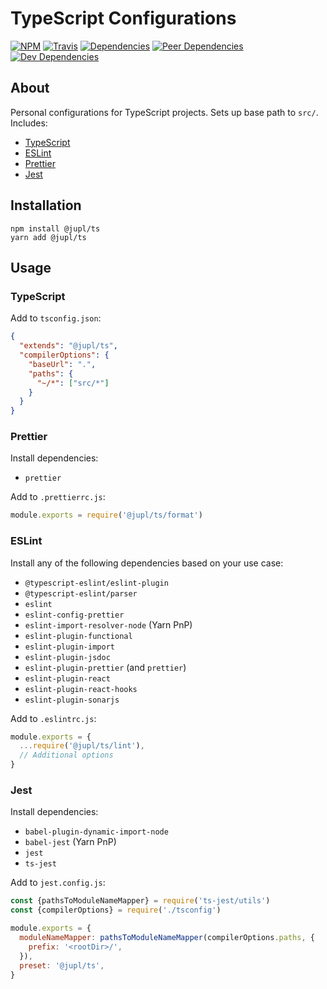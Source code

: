 # TypeScript Configurations

[![NPM](https://img.shields.io/npm/v/@jupl/ts.svg?style=flat-square)](https://www.npmjs.org/package/@jupl/ts)
[![Travis](https://img.shields.io/travis/jupl/ts.svg?label=travis&style=flat-square)](https://travis-ci.org/jupl/ts)
[![Dependencies](https://img.shields.io/david/jupl/ts.svg?style=flat-square)](https://david-dm.org/jupl/ts)
[![Peer Dependencies](https://img.shields.io/david/peer/jupl/ts.svg?style=flat-square)](https://david-dm.org/jupl/ts?type=peer)
[![Dev Dependencies](https://img.shields.io/david/dev/jupl/ts.svg?style=flat-square)](https://david-dm.org/jupl/ts?type=dev)

## About

Personal configurations for TypeScript projects. Sets up base path to `src/`.
Includes:

- [TypeScript](https://www.typescriptlang.org/docs/handbook/tsconfig-json.html)
- [ESLint](https://eslint.org/)
- [Prettier](https://prettier.io/)
- [Jest](https://jestjs.io/)

## Installation

```
npm install @jupl/ts
yarn add @jupl/ts
```

## Usage

### TypeScript

Add to `tsconfig.json`:

```json
{
  "extends": "@jupl/ts",
  "compilerOptions": {
    "baseUrl": ".",
    "paths": {
      "~/*": ["src/*"]
    }
  }
}
```

### Prettier

Install dependencies:

- `prettier`

Add to `.prettierrc.js`:

```js
module.exports = require('@jupl/ts/format')
```

### ESLint

Install any of the following dependencies based on your use case:

- `@typescript-eslint/eslint-plugin`
- `@typescript-eslint/parser`
- `eslint`
- `eslint-config-prettier`
- `eslint-import-resolver-node` (Yarn PnP)
- `eslint-plugin-functional`
- `eslint-plugin-import`
- `eslint-plugin-jsdoc`
- `eslint-plugin-prettier` (and `prettier`)
- `eslint-plugin-react`
- `eslint-plugin-react-hooks`
- `eslint-plugin-sonarjs`

Add to `.eslintrc.js`:

```js
module.exports = {
  ...require('@jupl/ts/lint'),
  // Additional options
}
```

### Jest

Install dependencies:

- `babel-plugin-dynamic-import-node`
- `babel-jest` (Yarn PnP)
- `jest`
- `ts-jest`

Add to `jest.config.js`:

```js
const {pathsToModuleNameMapper} = require('ts-jest/utils')
const {compilerOptions} = require('./tsconfig')

module.exports = {
  moduleNameMapper: pathsToModuleNameMapper(compilerOptions.paths, {
    prefix: '<rootDir>/',
  }),
  preset: '@jupl/ts',
}
```
